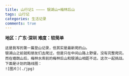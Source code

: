 ```yaml
---
title: 山行记1 ———— 银湖山+梅林后山
tags: 山行记
categories: 生活记录
comments: true
---
```

__地区：广东·深圳__
__难度：较简单__

    这是我写的第一篇登山记录，但其实是最新爬的山。
    银湖山之前就和朋友们去爬过，但是只在中间山路上野餐，没有完整爬完。
    而在塘朗山后，梅林水库前的梅林后山和银湖山相距不远，这次一起挑战。
    下面是计划的路线图：
    ![图片](./jpg)